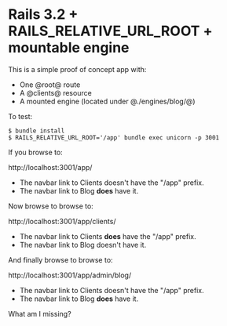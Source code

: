 # Rails 3.2 + RAILS_RELATIVE_URL_ROOT + mountable engine

This is a simple proof of concept app with:

* One @root@ route
* A @clients@ resource
* A mounted engine (located under @./engines/blog/@)

To test:

    $ bundle install
    $ RAILS_RELATIVE_URL_ROOT='/app' bundle exec unicorn -p 3001


If you browse to:

http://localhost:3001/app/

* The navbar link to Clients doesn't have the "/app" prefix.
* The navbar link to Blog **does** have it.


Now browse to browse to:

http://localhost:3001/app/clients/

* The navbar link to Clients **does** have the "/app" prefix.
* The navbar link to Blog doesn't have it.


And finally browse to browse to:

http://localhost:3001/app/admin/blog/

* The navbar link to Clients doesn't have the "/app" prefix.
* The navbar link to Blog **does** have it.


What am I missing?
